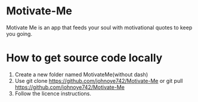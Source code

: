 # Motivate-Me
Motivate Me is an app that feeds your soul with motivational quotes to keep you going.

# How to get source code locally
1. Create a new folder named MotivateMe(without dash)
2. Use git clone https://github.com/johnoye742/Motivate-Me or git pull https://github.com/johnoye742/Motivate-Me
3. Follow the licence instructions.
